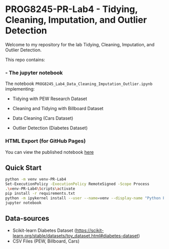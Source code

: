 # PROG8245-PR-Lab4 - Tidying, Cleaning, Imputation, and Outlier Detection

Welcome to my repository for the lab Tidying, Cleaning, Imputation, and Outlier Detection.

This repo contains:

### - The jupyter notebook 
The notebook `PROG8245_Lab4_Data_Cleaning_Imputation_Outlier.ipynb`  implementing:

- Tidying with PEW Research Dataset

- Cleaning and Tidying with Billboard Dataset

- Data Cleaning (Cars Dataset)

- Outlier Detection (Diabetes Dataset)

### HTML Export (for GitHub Pages)
You can view the published notebook [here](https://paulamrz-c.github.io/PROG8245-PR-Lab4/PROG8245_Lab4_Data_Cleaning_Imputation_Outlier.html)

## Quick Start

```bash
python -m venv venv-PR-Lab4
Set-ExecutionPolicy -ExecutionPolicy RemoteSigned -Scope Process
.\venv-PR-Lab4\Scripts\activate
pip install -r requirements.txt
python -m ipykernel install --user --name=venv --display-name "Python PR (venv)"
jupyter notebook

```
## Data-sources

- Scikit-learn Diabetes Dataset (https://scikit-learn.org/stable/datasets/toy_dataset.html#diabetes-dataset)
- CSV Files (PEW, Billboard, Cars)